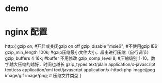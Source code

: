 # demo
# nginx 配置
http:{ 
      gzip on; #开启或关闭gzip on off
      gzip_disable "msie6"; #不使用gzip IE6
      gzip_min_length 100k; #gzip压缩最小文件大小，超出进行压缩（自行调节）
      gzip_buffers 4 16k; #buffer 不用修改
      gzip_comp_level 8; #压缩级别:1-10，数字越大压缩的越好，时间也越长
      gzip_types text/plain application/x-javascript text/css application/xml text/javascript application/x-httpd-php image/jpeg image/gif image/png; #  压缩文件类型 
}
